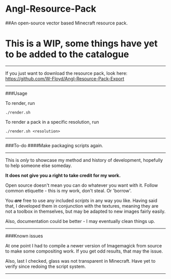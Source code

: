 # Angl-Resource-Pack
##An open-source vector based Minecraft resource pack.
# This is a WIP, some things have yet to be added to the catalogue
***

If you just want to download the resource pack, look here: https://github.com/W-Floyd/Angl-Resource-Pack-Export

***

###Usage

To render, run

	./render.sh

To render a pack in a specific resolution, run

	./render.sh <resolution>

***
###To-do
####Make packaging scripts again.
***

This is *only* to showcase my method and history of development, hopefully to help someone else someday.

**It does not give you a right to take credit for my work.**

Open source doesn't mean you can do whatever you want with it. Follow common etiquette - this is my work, don't steal. Or 'borrow'.

You ***are*** free to use any included *scripts* in any way you like.
Having said that, I developed them in conjunction with the textures, meaning they are not a toolbox in themselves, but may be adapted to new images fairly easily.

Also, documentation could be better - I may eventually clean things up.

***

###Known issues

At one point I had to compile a newer version of Imagemagick from source to make some compositing work. If you get odd results, that may the issue.

Also, last I checked, glass was not transparent in Minecraft. Have yet to verify since redoing the script system.

***
